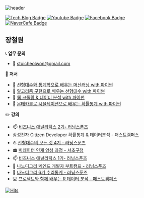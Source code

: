 ![header](https://capsule-render.vercel.app/api?type=Soft&color=FE2E2E&height=80&section=header&text=재능은%20피워%20내는%20것.&fontSize=20&fontColor=F2F2F2)

 [![Tech Blog Badge](http://img.shields.io/badge/-Tech%20blog-black?style=flat-square&logo=github&link=https://losskatsu.github.io)](https://losskatsu.github.io)
[![Youtube Badge](https://img.shields.io/badge/Youtube-ff0000?style=flat-square&logo=youtube&link=https://www.youtube.com/channel/UCHGdug7d72yrZq1cRORahXA)](https://www.youtube.com/channel/UCHGdug7d72yrZq1cRORahXA)
[![Facebook Badge](https://img.shields.io/badge/facebook-1877f2?style=flat-square&logo=facebook&logoColor=white&link=https://www.facebook.com/cheolwon.jang.87/)](https://www.facebook.com/cheolwon.jang.87/)
[![NaverCafe Badge](http://img.shields.io/badge/-NaverCafe-darkgreen?style=flat-square&logo=Lit&https://cafe.naver.com/aifromstat)](https://cafe.naver.com/aifromstat)


## 장철원


 :telephone_receiver: **업무 문의** 

* :e-mail: stoicheolwon@gmail.com

:closed_book: **저서**

* :rocket: [선형대수와 통계학으로 배우는 머신러닝 with 파이썬](http://www.yes24.com/Product/Goods/97032765?OzSrank=1)
* :turtle: [알고리즘 구현으로 배우는 선형대수 with 파이썬](http://www.yes24.com/Product/Goods/105772247)
* :whale: [웹 크롤링 & 데이터 분석 with 파이썬](http://www.yes24.com/Product/Goods/106175772)
* 🌠 [몬테카를로 시뮬레이션으로 배우는 확률통계 with 파이썬](http://www.yes24.com/Product/Goods/117709828)  

:pencil2: **강의**

* :mailbox: [비즈니스 애널리틱스 2기- 러닝스푼즈](https://learningspoons.com/course/detail/ba/)  
* 삼성전자 Citizen Developer 확률통계 & 데이터분석 - 패스트캠퍼스  
* :sailboat: [선형대수의 모든 것 4기 - 러닝스푼즈](https://learningspoons.com/course/detail/linear_algebra/)  
* :radio: [빅데이터 인재 양성 과정 - 서초구청](https://learningspoons.notion.site/X-6fc3ecc40d6f4beeb42fa52499bed721)
* :mailbox: [비즈니스 애널리틱스 1기- 러닝스푼즈](https://learningspoons.com/course/detail/ba/)  
* :snake: [나노디그리 벡엔드 개발자 부트캠프 - 러닝스푼즈](https://learningspoons.com/course/detail/django-backend/)  
* :school: [나노디그리 6기 수리통계 - 러닝스푼즈](https://learningspoons.com/course/detail/tobedataanalyst/)  
* :computer: [프로젝트와 함께 배우는 R 데이터 분석 - 패스트캠퍼스](https://fastcampus.co.kr/data_online_rdata)  



[![Hits](https://hits.seeyoufarm.com/api/count/incr/badge.svg?url=https%3A%2F%2Fgithub.com%2Flosskatsu&count_bg=%2379C83D&title_bg=%23555555&icon=&icon_color=%23E7E7E7&title=hits&edge_flat=false)](https://hits.seeyoufarm.com)







<!--
**losskatsu/losskatsu** is a ✨ _special_ ✨ repository because its `README.md` (this file) appears on your GitHub profile.

Here are some ideas to get you started:

- 🔭 I’m currently working on ...
- 🌱 I’m currently learning ...
- 👯 I’m looking to collaborate on ...
- 🤔 I’m looking for help with ...
- 💬 Ask me about ...
- 📫 How to reach me: ...
- 😄 Pronouns: ...👋
- ⚡ Fun fact: ...

헤더 수정하는 사이트 https://github.com/kyechan99/capsule-render#how-to-use
이모지 사이트 https://inpa.tistory.com/entry/MarkDown-%F0%9F%93%9A-Emoji-%EC%9D%B4%EB%AA%A8%ED%8B%B0%EC%BD%98-%EC%82%AC%EC%9A%A9%ED%95%98%EA%B8%B0

성적표
 
![Cheolwon's GitHub stats](https://github-readme-stats.vercel.app/api?username=losskatsu&show_icons=true&theme=jolly)

![Top Langs](https://github-readme-stats.vercel.app/api/top-langs/?username=losskatsu&layout=compact&theme=jolly)  
 

-->
